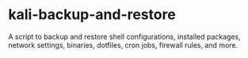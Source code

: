 # kali-backup-and-restore
A script to backup and restore shell configurations, installed packages, network settings, binaries, dotfiles, cron jobs, firewall rules, and more.
